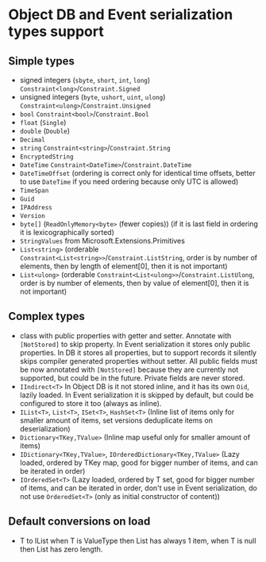 # Object DB and Event serialization types support

## Simple types

- signed integers (`sbyte`, `short`, `int`, `long`) `Constraint<long>`/`Constraint.Signed`
- unsigned integers (`byte`, `ushort`, `uint`, `ulong`) `Constraint<ulong>`/`Constraint.Unsigned`
- `bool` `Constraint<bool>`/`Constraint.Bool`
- `float` (`Single`)
- `double` (`Double`)
- `Decimal`
- `string` `Constraint<string>`/`Constraint.String`
- `EncryptedString`
- `DateTime` `Constraint<DateTime>`/`Constraint.DateTime`
- `DateTimeOffset` (ordering is correct only for identical time offsets, better to use `DateTime` if you need ordering
  because only UTC is allowed)
- `TimeSpan`
- `Guid`
- `IPAddress`
- `Version`
- `byte[]` (`ReadOnlyMemory<byte>` (fewer copies)) (if it is last field in ordering it is lexicographically sorted)
- `StringValues` from Microsoft.Extensions.Primitives
- `List<string>` (orderable `Constraint<List<string>>`/`Constraint.ListString`, order is by number of elements, then by
  length of element[0], then it is not important)
- `List<ulong>` (orderable `Constraint<List<ulong>>`/`Constraint.ListUlong`, order is by number of elements, then by
  value of element[0], then it is not important)

## Complex types

- class with public properties with getter and setter. Annotate with `[NotStored]` to skip property. In Event
  serialization it stores only public properties. In DB it stores all properties, but to support records it silently
  skips compiler generated properties without setter. All public fields must be now annotated with `[NotStored]` because
  they are currently not supported, but could be in the future. Private fields are never stored.
- `IIndirect<T>` In Object DB is it not stored inline, and it has its own `Oid`, lazily loaded. In Event serialization
  it
  is skipped by default, but could be configured to store it too (always as inline).
- `IList<T>`, `List<T>`, `ISet<T>`, `HashSet<T>` (Inline list of items only for smaller amount of items, set versions
  deduplicate items on deserialization)
- `Dictionary<TKey,TValue>` (Inline map useful only for smaller amount of items)
- `IDictionary<TKey,TValue>`, `IOrderedDictionary<TKey,TValue>` (Lazy loaded, ordered by TKey map, good for bigger
  number of items, and can be iterated in order)
- `IOrderedSet<T>` (Lazy loaded, ordered by T set, good for bigger number of items, and can be iterated in order, don't
  use in Event serialization, do not use `OrderedSet<T>` (only as initial constructor of content))

## Default conversions on load

- T to IList<T> when T is ValueType then List<T> has always 1 item, when T is null then List<T> has zero length.
